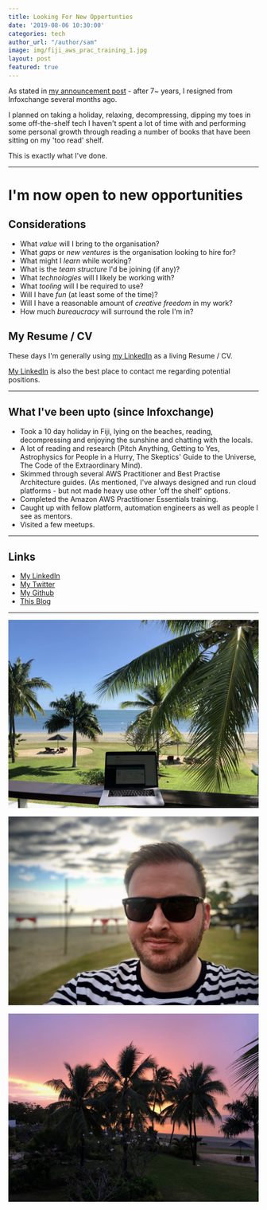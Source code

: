 ```yaml
---
title: Looking For New Oppertunties
date: '2019-08-06 10:30:00'
categories: tech
author_url: "/author/sam"
image: img/fiji_aws_prac_training_1.jpg
layout: post
featured: true
---
```


As stated in [my announcement post](https://smcleod.net/tech/2019/06/29/leaving-infoxchange.html) - after 7~ years, I resigned from Infoxchange several months ago.

I planned on taking a holiday, relaxing, decompressing, dipping my toes in some off-the-shelf tech I haven't spent a lot of time with and performing some personal growth through reading a number of books that have been sitting on my 'too read' shelf.

This is exactly what I've done.

---

# I'm now open to new opportunities

## Considerations

- What _value_ will I bring to the organisation?
- What _gaps_ or _new ventures_ is the organisation looking to hire for?
- What might I _learn_ while working?
- What is the _team structure_ I'd be joining (if any)?
- What _technologies_ will I likely be working with?
- What _tooling_ will I be required to use?
- Will I have _fun_ (at least some of the time)?
- Will I have a reasonable amount of _creative freedom_ in my work?
- How much _bureaucracy_ will surround the role I'm in?


## My Resume / CV

These days I'm generally using [my LinkedIn](https://www.linkedin.com/in/sammcj/) as a living Resume / CV.

[My LinkedIn](https://www.linkedin.com/in/sammcj/) is also the best place to contact me regarding potential positions.


---


## What I've been upto (since Infoxchange)

- Took a 10 day holiday in Fiji, lying on the beaches, reading, decompressing and enjoying the sunshine and chatting with the locals.
- A lot of reading and research (Pitch Anything, Getting to Yes, Astrophysics for People in a Hurry, The Skeptics' Guide to the Universe, The Code of the Extraordinary Mind).
- Skimmed through several AWS Practitioner and Best Practise Architecture guides. (As mentioned, I've always designed and run cloud platforms - but not made heavy use other 'off the shelf' options.
- Completed the Amazon AWS Practitioner Essentials training.
- Caught up with fellow platform, automation engineers as well as people I see as mentors.
- Visited a few meetups.


---


<a id="xcp-ng-links"></a>
## Links

- [My LinkedIn](https://www.linkedin.com/in/sammcj/)
- [My Twitter](https://twitter.com/s_mcleod)
- [My Github](https://github.com/sammcj)
- [This Blog](https://smcleod.net)


---

![](https://github.com/sammcj/smcleod_files/blob/master/images/fiji_2019/fiji_aws_prac_training_1.jpg?raw=true)

![](https://github.com/sammcj/smcleod_files/blob/master/images/fiji_2019/fiji_selfie_1.jpg?raw=true)

![](https://github.com/sammcj/smcleod_files/blob/master/images/fiji_2019/fiji_sunset_1.jpg?raw=true)